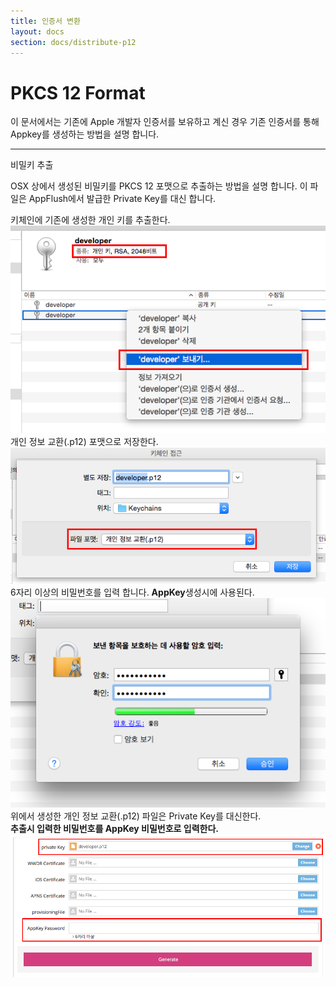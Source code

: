 ```yaml
---
title: 인증서 변환
layout: docs
section: docs/distribute-p12
---
```


PKCS 12 Format
===================

이 문서에서는 기존에 Apple 개발자 인증서를 보유하고 계신 경우 기존 인증서를 통해 Appkey를 생성하는 방법을 설명 합니다.

<hr/>
<div class="space33"></div>

<div class="title row">
	비밀키 추출
</div>

OSX 상에서 생성된 비밀키를 PKCS 12 포맷으로 추출하는 방법을 설명 합니다. 이 파일은 AppFlush에서 발급한 Private Key를 대신 합니다.

<div class="space11"></div>

<div class="explain row">
	<div class="detail col-xs-12 col-md-6">
		키체인에 기존에 생성한 개인 키를 추출한다.
	</div>
	<div class="movie col-xs-12 col-md-6">
		<a class="thumbnail" href="/docs/images/p12_export.png" data-lightbox="p12_export" data-title="">
			<img src="/docs/images/p12_export.png" alt=""/>
		</a>
	</div>
</div>
<div class="explain row">
	<div class="detail col-xs-12 col-md-6">
		개인 정보 교환(.p12) 포맷으로 저장한다.
	</div>
	<div class="movie col-xs-12 col-md-6">
		<a class="thumbnail" href="/docs/images/p12_save.png" data-lightbox="p12_save" data-title="">
			<img src="/docs/images/p12_save.png" alt=""/>
		</a>
	</div>
</div>
<div class="explain row">
	<div class="detail col-xs-12 col-md-6">
		6자리 이상의 비밀번호를 입력 합니다. <strong>AppKey</strong>생성시에 사용된다.
	</div>
	<div class="movie col-xs-12 col-md-6">
		<a class="thumbnail" href="/docs/images/p12_pass.png" data-lightbox="p12_pass" data-title="">
			<img src="/docs/images/p12_pass.png" alt=""/>
		</a>
	</div>
</div>
<div class="explain row">
	<div class="detail col-xs-12 col-md-6">
		위에서 생성한 개인 정보 교환(.p12) 파일은 Private Key를 대신한다.
		<div class="space11"></div>
		<strong>추출시 입력한 비밀번호를 AppKey 비밀번호로 입력한다.</strong>
	</div>
	<div class="movie col-xs-12 col-md-6">
		<a class="thumbnail" href="/docs/images/p12_use.png" data-lightbox="p12_use" data-title="">
			<img src="/docs/images/p12_use.png" alt=""/>
		</a>
	</div>
</div>